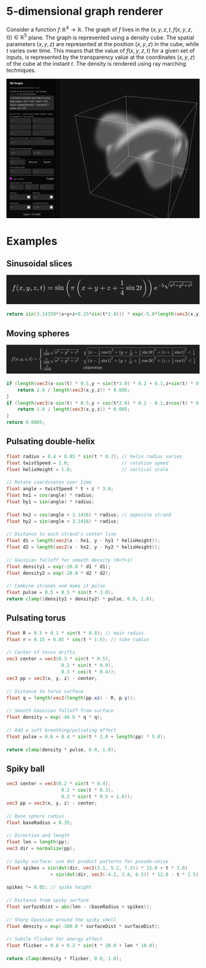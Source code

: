 # 5-dimensional graph renderer
Consider a function $f\colon\mathbb{R}^4 \to \mathbb{R}$. The graph of $f$
lives in the $(x,y,z,t,f(x,y,z,t)) \in \mathbb{R}^5$ plane.
The graph is represented using a density cube.
The spatial parameters $(x,y,z)$ are represented at the position
$(x,y,z)$ in the cube, while $t$ varies over time.
This means that the value of $f(x,y,z,t)$ for a given set of inputs,
is represented by the transparency value at the coordinates $(x,y,z)$ of the cube at the instant $t$.
The density is rendered using ray marching techniques.

![rendered function](./media/website.png)

# Examples

## Sinusoidal slices

![rendered function](./media/sinusoidal_slices.png)
```glsl
return sin(3.14159*(x+y+z+0.25*sin(t*2.0))) * exp(-5.0*length(vec3(x,y,z)));
```

## Moving spheres

![rendered function](./media/moving_spheres.png)
```glsl
if (length(vec3(x-cos(t) * 0.5,y + sin(t*3.0) * 0.2 + 0.1,z+sin(t) * 0.5)) < 0.3) {
    return 1.0 / length(vec3(x,y,z)) * 0.005;
}
if (length(vec3(x-sin(t) * 0.5,y + cos(t*2.0) * 0.2 - 0.1,z+cos(t) * 0.5)) < 0.2) {
    return 1.0 / length(vec3(x,y,z)) * 0.005;
}
return 0.0005;
```

## Pulsating double-helix

```glsl
float radius = 0.4 + 0.05 * sin(t * 0.7); // helix radius varies
float twistSpeed = 1.0;                   // rotation speed
float helixHeight = 1.0;                  // vertical scale

// Rotate coordinates over time
float angle = twistSpeed * t + z * 3.0;
float hx1 = cos(angle) * radius;
float hy1 = sin(angle) * radius;

float hx2 = cos(angle + 3.1416) * radius; // opposite strand
float hy2 = sin(angle + 3.1416) * radius;

// Distance to each strand's center line
float d1 = length(vec2(x - hx1, y - hy1 * helixHeight));
float d2 = length(vec2(x - hx2, y - hy2 * helixHeight));

// Gaussian falloff for smooth density (0<f<1)
float density1 = exp(-20.0 * d1 * d1);
float density2 = exp(-20.0 * d2 * d2);

// Combine strands and make it pulse
float pulse = 0.5 + 0.5 * sin(t * 3.0);
return clamp((density1 + density2) * pulse, 0.0, 1.0);
```

## Pulsating torus

```glsl
float R = 0.5 + 0.1 * sin(t * 0.8); // main radius
float r = 0.15 + 0.05 * cos(t * 1.5); // tube radius

// Center of torus drifts
vec3 center = vec3(0.3 * sin(t * 0.5),
                    0.2 * sin(t * 0.9),
                    0.3 * cos(t * 0.4));
vec3 pp = vec3(x, y, z) - center;

// Distance to torus surface
float q = length(vec2(length(pp.xz) - R, p.y));

// Smooth Gaussian falloff from surface
float density = exp(-40.0 * q * q);

// Add a soft breathing/pulsating effect
float pulse = 0.6 + 0.4 * sin(t * 2.0 + length(pp) * 5.0);

return clamp(density * pulse, 0.0, 1.0);
```

## Spiky ball

```glsl
vec3 center = vec3(0.2 * sin(t * 0.4),
                    0.2 * cos(t * 0.3),
                    0.2 * sin(t * 0.5 + 1.0));
vec3 pp = vec3(x, y, z) - center;

// Base sphere radius
float baseRadius = 0.35;

// Direction and length
float len = length(pp);
vec3 dir = normalize(pp);

// Spiky surface: use dot product patterns for pseudo-noise
float spikes = sin(dot(dir, vec3(3.1, 5.2, 7.3)) * 15.0 + t * 3.0)
                + sin(dot(dir, vec3(-4.2, 2.8, 6.5)) * 12.0 - t * 2.5);

spikes *= 0.02; // spike height

// Distance from spiky surface
float surfaceDist = abs(len - (baseRadius + spikes));

// Sharp Gaussian around the spiky shell
float density = exp(-300.0 * surfaceDist * surfaceDist);

// Subtle flicker for energy effect
float flicker = 0.8 + 0.2 * sin(t * 20.0 + len * 10.0);

return clamp(density * flicker, 0.0, 1.0);
```